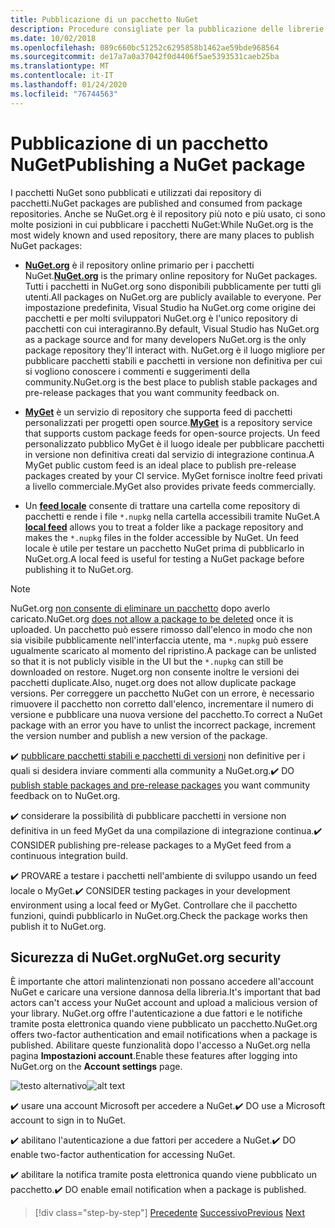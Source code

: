 ```yaml
---
title: Pubblicazione di un pacchetto NuGet
description: Procedure consigliate per la pubblicazione delle librerie .NET in NuGet.
ms.date: 10/02/2018
ms.openlocfilehash: 089c660bc51252c6295858b1462ae59bde968564
ms.sourcegitcommit: de17a7a0a37042f0d4406f5ae5393531caeb25ba
ms.translationtype: MT
ms.contentlocale: it-IT
ms.lasthandoff: 01/24/2020
ms.locfileid: "76744563"
---
```

# <a name="publishing-a-nuget-package"></a><span data-ttu-id="eb954-103">Pubblicazione di un pacchetto NuGet</span><span class="sxs-lookup"><span data-stu-id="eb954-103">Publishing a NuGet package</span></span>

<span data-ttu-id="eb954-104">I pacchetti NuGet sono pubblicati e utilizzati dai repository di pacchetti.</span><span class="sxs-lookup"><span data-stu-id="eb954-104">NuGet packages are published and consumed from package repositories.</span></span> <span data-ttu-id="eb954-105">Anche se NuGet.org è il repository più noto e più usato, ci sono molte posizioni in cui pubblicare i pacchetti NuGet:</span><span class="sxs-lookup"><span data-stu-id="eb954-105">While NuGet.org is the most widely known and used repository, there are many places to publish NuGet packages:</span></span>

* <span data-ttu-id="eb954-106">**[NuGet.org](https://www.nuget.org/)** è il repository online primario per i pacchetti NuGet.</span><span class="sxs-lookup"><span data-stu-id="eb954-106">**[NuGet.org](https://www.nuget.org/)** is the primary online repository for NuGet packages.</span></span> <span data-ttu-id="eb954-107">Tutti i pacchetti in NuGet.org sono disponibili pubblicamente per tutti gli utenti.</span><span class="sxs-lookup"><span data-stu-id="eb954-107">All packages on NuGet.org are publicly available to everyone.</span></span> <span data-ttu-id="eb954-108">Per impostazione predefinita, Visual Studio ha NuGet.org come origine dei pacchetti e per molti sviluppatori NuGet.org è l'unico repository di pacchetti con cui interagiranno.</span><span class="sxs-lookup"><span data-stu-id="eb954-108">By default, Visual Studio has NuGet.org as a package source and for many developers NuGet.org is the only package repository they'll interact with.</span></span> <span data-ttu-id="eb954-109">NuGet.org è il luogo migliore per pubblicare pacchetti stabili e pacchetti in versione non definitiva per cui si vogliono conoscere i commenti e suggerimenti della community.</span><span class="sxs-lookup"><span data-stu-id="eb954-109">NuGet.org is the best place to publish stable packages and pre-release packages that you want community feedback on.</span></span>

* <span data-ttu-id="eb954-110">**[MyGet](https://myget.org/)** è un servizio di repository che supporta feed di pacchetti personalizzati per progetti open source.</span><span class="sxs-lookup"><span data-stu-id="eb954-110">**[MyGet](https://myget.org/)** is a repository service that supports custom package feeds for open-source projects.</span></span> <span data-ttu-id="eb954-111">Un feed personalizzato pubblico MyGet è il luogo ideale per pubblicare pacchetti in versione non definitiva creati dal servizio di integrazione continua.</span><span class="sxs-lookup"><span data-stu-id="eb954-111">A MyGet public custom feed is an ideal place to publish pre-release packages created by your CI service.</span></span> <span data-ttu-id="eb954-112">MyGet fornisce inoltre feed privati a livello commerciale.</span><span class="sxs-lookup"><span data-stu-id="eb954-112">MyGet also provides private feeds commercially.</span></span>

* <span data-ttu-id="eb954-113">Un **[feed locale](/nuget/hosting-packages/local-feeds)** consente di trattare una cartella come repository di pacchetti e rende i file `*.nupkg` nella cartella accessibili tramite NuGet.</span><span class="sxs-lookup"><span data-stu-id="eb954-113">A **[local feed](/nuget/hosting-packages/local-feeds)** allows you to treat a folder like a package repository and makes the `*.nupkg` files in the folder accessible by NuGet.</span></span> <span data-ttu-id="eb954-114">Un feed locale è utile per testare un pacchetto NuGet prima di pubblicarlo in NuGet.org.</span><span class="sxs-lookup"><span data-stu-id="eb954-114">A local feed is useful for testing a NuGet package before publishing it to NuGet.org.</span></span>

> [!NOTE]
> <span data-ttu-id="eb954-115">NuGet.org [non consente di eliminare un pacchetto](/nuget/policies/deleting-packages) dopo averlo caricato.</span><span class="sxs-lookup"><span data-stu-id="eb954-115">NuGet.org [does not allow a package to be deleted](/nuget/policies/deleting-packages) once it is uploaded.</span></span> <span data-ttu-id="eb954-116">Un pacchetto può essere rimosso dall'elenco in modo che non sia visibile pubblicamente nell'interfaccia utente, ma `*.nupkg` può essere ugualmente scaricato al momento del ripristino.</span><span class="sxs-lookup"><span data-stu-id="eb954-116">A package can be unlisted so that it is not publicly visible in the UI but the `*.nupkg` can still be downloaded on restore.</span></span> <span data-ttu-id="eb954-117">Nuget.org non consente inoltre le versioni dei pacchetti duplicate.</span><span class="sxs-lookup"><span data-stu-id="eb954-117">Also, nuget.org does not allow duplicate package versions.</span></span> <span data-ttu-id="eb954-118">Per correggere un pacchetto NuGet con un errore, è necessario rimuovere il pacchetto non corretto dall'elenco, incrementare il numero di versione e pubblicare una nuova versione del pacchetto.</span><span class="sxs-lookup"><span data-stu-id="eb954-118">To correct a NuGet package with an error you have to unlist the incorrect package, increment the version number and publish a new version of the package.</span></span>

<span data-ttu-id="eb954-119">✔️ [pubblicare pacchetti stabili e pacchetti di versioni](/nuget/create-packages/publish-a-package) non definitive per i quali si desidera inviare commenti alla community a NuGet.org.</span><span class="sxs-lookup"><span data-stu-id="eb954-119">✔️ DO [publish stable packages and pre-release packages](/nuget/create-packages/publish-a-package) you want community feedback on to NuGet.org.</span></span>

<span data-ttu-id="eb954-120">✔️ considerare la possibilità di pubblicare pacchetti in versione non definitiva in un feed MyGet da una compilazione di integrazione continua.</span><span class="sxs-lookup"><span data-stu-id="eb954-120">✔️ CONSIDER publishing pre-release packages to a MyGet feed from a continuous integration build.</span></span>

<span data-ttu-id="eb954-121">✔️ PROVARE a testare i pacchetti nell'ambiente di sviluppo usando un feed locale o MyGet.</span><span class="sxs-lookup"><span data-stu-id="eb954-121">✔️ CONSIDER testing packages in your development environment using a local feed or MyGet.</span></span> <span data-ttu-id="eb954-122">Controllare che il pacchetto funzioni, quindi pubblicarlo in NuGet.org.</span><span class="sxs-lookup"><span data-stu-id="eb954-122">Check the package works then publish it to NuGet.org.</span></span>

## <a name="nugetorg-security"></a><span data-ttu-id="eb954-123">Sicurezza di NuGet.org</span><span class="sxs-lookup"><span data-stu-id="eb954-123">NuGet.org security</span></span>

<span data-ttu-id="eb954-124">È importante che attori malintenzionati non possano accedere all'account NuGet e caricare una versione dannosa della libreria.</span><span class="sxs-lookup"><span data-stu-id="eb954-124">It's important that bad actors can't access your NuGet account and upload a malicious version of your library.</span></span> <span data-ttu-id="eb954-125">NuGet.org offre l'autenticazione a due fattori e le notifiche tramite posta elettronica quando viene pubblicato un pacchetto.</span><span class="sxs-lookup"><span data-stu-id="eb954-125">NuGet.org offers two-factor authentication and email notifications when a package is published.</span></span> <span data-ttu-id="eb954-126">Abilitare queste funzionalità dopo l'accesso a NuGet.org nella pagina **Impostazioni account**.</span><span class="sxs-lookup"><span data-stu-id="eb954-126">Enable these features after logging into NuGet.org on the **Account settings** page.</span></span>

<span data-ttu-id="eb954-127">![testo alternativo](./media/publish-nuget-package/nuget-2fa.png "Sicurezza dell'account NuGet")</span><span class="sxs-lookup"><span data-stu-id="eb954-127">![alt text](./media/publish-nuget-package/nuget-2fa.png "NuGet Account Security")</span></span>

<span data-ttu-id="eb954-128">✔️ usare una account Microsoft per accedere a NuGet.</span><span class="sxs-lookup"><span data-stu-id="eb954-128">✔️ DO use a Microsoft account to sign in to NuGet.</span></span>

<span data-ttu-id="eb954-129">✔️ abilitano l'autenticazione a due fattori per accedere a NuGet.</span><span class="sxs-lookup"><span data-stu-id="eb954-129">✔️ DO enable two-factor authentication for accessing NuGet.</span></span>

<span data-ttu-id="eb954-130">✔️ abilitare la notifica tramite posta elettronica quando viene pubblicato un pacchetto.</span><span class="sxs-lookup"><span data-stu-id="eb954-130">✔️ DO enable email notification when a package is published.</span></span>

>[!div class="step-by-step"]
><span data-ttu-id="eb954-131">[Precedente](sourcelink.md)
>[Successivo](versioning.md)</span><span class="sxs-lookup"><span data-stu-id="eb954-131">[Previous](sourcelink.md)
[Next](versioning.md)</span></span>
